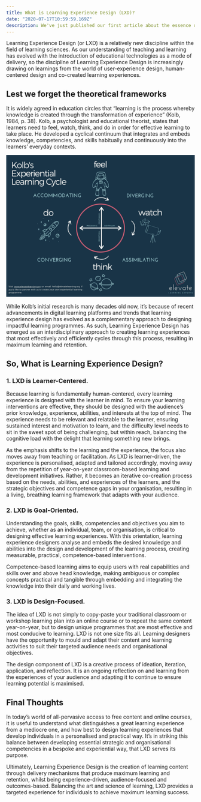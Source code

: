 ```yaml
---
title: What is Learning Experience Design (LXD)?
date: "2020-07-17T10:59:59.169Z"
description: We've just published our first article about the essence of what we do at Elevate Learning - Learning Experience Design.  Give it a read, share your thoughts in the comments and follow us for more insights into the world of digital learning and technology!
---
```


Learning Experience Design (or LXD) is a relatively new discipline within the field of learning sciences. As our understanding of teaching and learning has evolved with the introduction of educational technologies as a mode of delivery, so the discipline of Learning Experience Design is increasingly drawing on learnings from the world of user-experience design, human-centered design and co-created learning experiences.

## Lest we forget the theoretical frameworks

It is widely agreed in education circles that “learning is the process whereby knowledge is created through the transformation of experience” (Kolb, 1984, p. 38). Kolb, a psychologist and educational theorist, states that learners need to feel, watch, think, and do in order for effective learning to take place. He developed a cyclical continuum that integrates and embeds knowledge, competencies, and skills habitually and continuously into the learners’ everyday contexts.

![Kolb's Experiential Learning Cycle](./kolb-experiential-learning.jpg)

While Kolb’s initial research is many decades old now, it’s because of recent advancements in digital learning platforms and trends that learning experience design has evolved as a complementary approach to designing impactful learning programmes. As such, Learning Experience Design has emerged as an interdisciplinary approach to creating learning experiences that most effectively and efficiently cycles through this process, resulting in maximum learning and retention.

## So, What is Learning Experience Design?

### 1. LXD is Learner-Centered.

Because learning is fundamentally human-centered, every learning experience is designed with the learner in mind. To ensure your learning interventions are effective, they should be designed with the audience’s prior knowledge, experience, abilities, and interests at the top of mind. The experience needs to be relevant and relatable to the learner, ensuring sustained interest and motivation to learn, and the difficulty level needs to sit in the sweet spot of being challenging, but within reach, balancing the cognitive load with the delight that learning something new brings.

As the emphasis shifts to the learning and the experience, the focus also moves away from teaching or facilitation. As LXD is learner-driven, the experience is personalised, adapted and tailored accordingly, moving away from the repetition of year-on-year classroom-based learning and development initiatives. Rather, it becomes an iterative co-creation process based on the needs, abilities, and experiences of the learners, and the strategic objectives and competence gaps in your organisation, resulting in a living, breathing learning framework that adapts with your audience.

### 2. LXD is Goal-Oriented.

Understanding the goals, skills, competencies and objectives you aim to achieve, whether as an individual, team, or organisation, is critical to designing effective learning experiences. With this orientation, learning experience designers analyse and embeds the desired knowledge and abilities into the design and development of the learning process, creating measurable, practical, competence-based interventions.

Competence-based learning aims to equip users with real capabilities and skills over and above head knowledge, making ambiguous or complex concepts practical and tangible through embedding and integrating the knowledge into their daily and working lives.

### 3. LXD is Design-Focused.

The idea of LXD is not simply to copy-paste your traditional classroom or workshop learning plan into an online course or to repeat the same content year-on-year, but to design unique programmes that are most effective and most conducive to learning. LXD is not one size fits all. Learning designers have the opportunity to mould and adapt their content and learning activities to suit their targeted audience needs and organisational objectives.

The design component of LXD is a creative process of ideation, iteration, application, and reflection. It is an ongoing reflection on and learning from the experiences of your audience and adapting it to continue to ensure learning potential is maximised.

## Final Thoughts

In today’s world of all-pervasive access to free content and online courses, it is useful to understand what distinguishes a great learning experience from a mediocre one, and how best to design learning experiences that develop individuals in a personalised and practical way. It’s in striking this balance between developing essential strategic and organisational competencies in a bespoke and experiential way, that LXD serves its purpose.

Ultimately, Learning Experience Design is the creation of learning content through delivery mechanisms that produce maximum learning and retention, whilst being experience-driven, audience-focused and outcomes-based. Balancing the art and science of learning, LXD provides a targeted experience for individuals to achieve maximum learning success.

